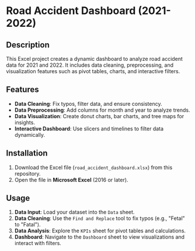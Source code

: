 # Road Accident Dashboard (2021-2022)

## Description
This Excel project creates a dynamic dashboard to analyze road accident data for 2021 and 2022. It includes data cleaning, preprocessing, and visualization features such as pivot tables, charts, and interactive filters.

## Features
- **Data Cleaning**: Fix typos, filter data, and ensure consistency.
- **Data Preprocessing**: Add columns for month and year to analyze trends.
- **Data Visualization**: Create donut charts, bar charts, and tree maps for insights.
- **Interactive Dashboard**: Use slicers and timelines to filter data dynamically.

## Installation
1. Download the Excel file (`road_accident_dashboard.xlsx`) from this repository.
2. Open the file in **Microsoft Excel** (2016 or later).

## Usage
1. **Data Input**: Load your dataset into the `Data` sheet.
2. **Data Cleaning**: Use the `Find and Replace` tool to fix typos (e.g., "Fetal" to "Fatal").
3. **Data Analysis**: Explore the `KPIs` sheet for pivot tables and calculations.
4. **Dashboard**: Navigate to the `Dashboard` sheet to view visualizations and interact with filters.

